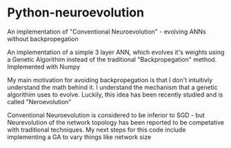 # Python-neuroevolution
An implementation of "Conventional Neuroevolution" - evolving ANNs without backpropegation

An implementation of a simple 3 layer ANN, which evolves it's weights using a Genetic Algorithim instead of the traditional "Backpropegation" method. 
Implemented with Numpy

My main motivation for avoiding backpropegation is that I don't intuitivly understand the math behind it. I understand the mechanism that a genetic algorithim uses to evolve. Luckily, this idea has been recently studied and is called "Neroevolution"

Conventional Neuroevolution is considered to be inferior to SGD - but Neurevolution of the network topology has been reported to be competative with traditional techniques. My next steps for this code include implementing a GA to vary things like network size
